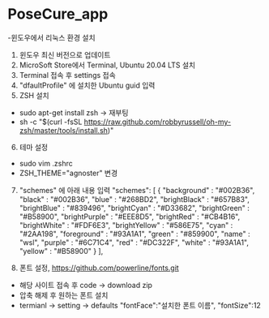 # PoseCure_app

-윈도우에서 리눅스 환경 설치

1. 윈도우 최신 버전으로 업데이트
2. MicroSoft Store에서 Terminal, Ubuntu 20.04 LTS 설치
3. Terminal 접속 후 settings 접속
4. "dfaultProfile" 에 설치한 Ubuntu guid 입력
5. ZSH 설치
 - sudo apt-get install zsh -> 재부팅
 - sh -c "$(curl -fsSL https://raw.github.com/robbyrussell/oh-my-zsh/master/tools/install.sh)"
6. 테마 설정
 - sudo vim .zshrc
 - ZSH_THEME="agnoster" 변경
7. "schemes" 에 아래 내용 입력
"schemes": [
        {
            "background" : "#002B36",
            "black" : "#002B36",
            "blue" : "#268BD2",
            "brightBlack" : "#657B83",
            "brightBlue" : "#839496",
            "brightCyan" : "#D33682",
            "brightGreen" : "#B58900",
            "brightPurple" : "#EEE8D5",
            "brightRed" : "#CB4B16",
            "brightWhite" : "#FDF6E3",
            "brightYellow" : "#586E75",
            "cyan" : "#2AA198",
            "foreground" : "#93A1A1",
            "green" : "#859900",
            "name" : "wsl",
            "purple" : "#6C71C4",
            "red" : "#DC322F",
            "white" : "#93A1A1",
            "yellow" : "#B58900"
        }
    ],

8. 폰트 설정, https://github.com/powerline/fonts.git
 - 해당 사이트 접속 후 code -> download zip
 - 압축 해제 후 원하는 폰트 설치
 - termianl -> setting -> defaults
           "fontFace":"설치한 폰트 이름",
           "fontSize":12
   




